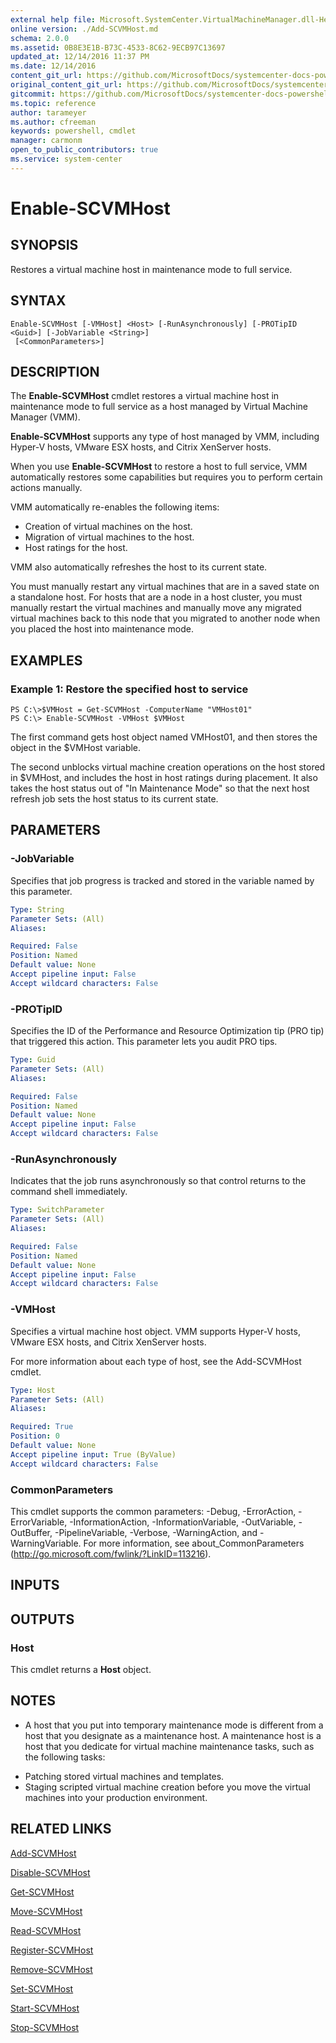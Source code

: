 ```yaml
---
external help file: Microsoft.SystemCenter.VirtualMachineManager.dll-Help.xml
online version: ./Add-SCVMHost.md
schema: 2.0.0
ms.assetid: 0B8E3E1B-B73C-4533-8C62-9ECB97C13697
updated_at: 12/14/2016 11:37 PM
ms.date: 12/14/2016
content_git_url: https://github.com/MicrosoftDocs/systemcenter-docs-powershell/blob/master/systemcenter-cmdlets/SystemCenter2016/VirtualMachineManager/v1/Enable-SCVMHost.md
original_content_git_url: https://github.com/MicrosoftDocs/systemcenter-docs-powershell/blob/master/systemcenter-cmdlets/SystemCenter2016/VirtualMachineManager/v1/Enable-SCVMHost.md
gitcommit: https://github.com/MicrosoftDocs/systemcenter-docs-powershell/blob/ddd0fefc9adaabb9394eb6c21b33370913d1830d/systemcenter-cmdlets/SystemCenter2016/VirtualMachineManager/v1/Enable-SCVMHost.md
ms.topic: reference
author: tarameyer
ms.author: cfreeman
keywords: powershell, cmdlet
manager: carmonm
open_to_public_contributors: true
ms.service: system-center
---
```


# Enable-SCVMHost

## SYNOPSIS
Restores a virtual machine host in maintenance mode to full service.

## SYNTAX

```
Enable-SCVMHost [-VMHost] <Host> [-RunAsynchronously] [-PROTipID <Guid>] [-JobVariable <String>]
 [<CommonParameters>]
```

## DESCRIPTION
The **Enable-SCVMHost** cmdlet restores a virtual machine host in maintenance mode to full service as a host managed by Virtual Machine Manager (VMM).

**Enable-SCVMHost** supports any type of host managed by VMM, including Hyper-V hosts, VMware ESX hosts, and Citrix XenServer hosts.

When you use **Enable-SCVMHost** to restore a host to full service, VMM automatically restores some capabilities but requires you to perform certain actions manually.

VMM automatically re-enables the following items: 

- Creation of virtual machines on the host. 
- Migration of virtual machines to the host. 
- Host ratings for the host.

VMM also automatically refreshes the host to its current state.

You must manually restart any virtual machines that are in a saved state on a standalone host.
For hosts that are a node in a host cluster, you must manually restart the virtual machines and manually move any migrated virtual machines back to this node that you migrated to another node when you placed the host into maintenance mode.

## EXAMPLES

### Example 1: Restore the specified host to service
```
PS C:\>$VMHost = Get-SCVMHost -ComputerName "VMHost01"
PS C:\> Enable-SCVMHost -VMHost $VMHost
```

The first command gets host object named VMHost01, and then stores the object in the $VMHost variable.

The second unblocks virtual machine creation operations on the host stored in $VMHost, and includes the host in host ratings during placement.
It also takes the host status out of "In Maintenance Mode" so that the next host refresh job sets the host status to its current state.

## PARAMETERS

### -JobVariable
Specifies that job progress is tracked and stored in the variable named by this parameter.

```yaml
Type: String
Parameter Sets: (All)
Aliases: 

Required: False
Position: Named
Default value: None
Accept pipeline input: False
Accept wildcard characters: False
```

### -PROTipID
Specifies the ID of the Performance and Resource Optimization tip (PRO tip) that triggered this action.
This parameter lets you audit PRO tips.

```yaml
Type: Guid
Parameter Sets: (All)
Aliases: 

Required: False
Position: Named
Default value: None
Accept pipeline input: False
Accept wildcard characters: False
```

### -RunAsynchronously
Indicates that the job runs asynchronously so that control returns to the command shell immediately.

```yaml
Type: SwitchParameter
Parameter Sets: (All)
Aliases: 

Required: False
Position: Named
Default value: None
Accept pipeline input: False
Accept wildcard characters: False
```

### -VMHost
Specifies a virtual machine host object.
VMM supports Hyper-V hosts, VMware ESX hosts, and Citrix XenServer hosts.

For more information about each type of host, see the Add-SCVMHost cmdlet.

```yaml
Type: Host
Parameter Sets: (All)
Aliases: 

Required: True
Position: 0
Default value: None
Accept pipeline input: True (ByValue)
Accept wildcard characters: False
```

### CommonParameters
This cmdlet supports the common parameters: -Debug, -ErrorAction, -ErrorVariable, -InformationAction, -InformationVariable, -OutVariable, -OutBuffer, -PipelineVariable, -Verbose, -WarningAction, and -WarningVariable. For more information, see about_CommonParameters (http://go.microsoft.com/fwlink/?LinkID=113216).

## INPUTS

## OUTPUTS

### Host
This cmdlet returns a **Host** object.

## NOTES
* A host that you put into temporary maintenance mode is different from a host that you designate as a maintenance host. A maintenance host is a host that you dedicate for virtual machine maintenance tasks, such as the following tasks: 

- Patching stored virtual machines and templates. 
- Staging scripted virtual machine creation before you move the virtual machines into your production environment.

## RELATED LINKS

[Add-SCVMHost](xref:SystemCenter2016/VirtualMachineManager/v1/Add-SCVMHost.md)

[Disable-SCVMHost](xref:SystemCenter2016/VirtualMachineManager/v1/Disable-SCVMHost.md)

[Get-SCVMHost](xref:SystemCenter2016/VirtualMachineManager/v1/Get-SCVMHost.md)

[Move-SCVMHost](xref:SystemCenter2016/VirtualMachineManager/v1/Move-SCVMHost.md)

[Read-SCVMHost](xref:SystemCenter2016/VirtualMachineManager/v1/Read-SCVMHost.md)

[Register-SCVMHost](xref:SystemCenter2016/VirtualMachineManager/v1/Register-SCVMHost.md)

[Remove-SCVMHost](xref:SystemCenter2016/VirtualMachineManager/v1/Remove-SCVMHost.md)

[Set-SCVMHost](xref:SystemCenter2016/VirtualMachineManager/v1/Set-SCVMHost.md)

[Start-SCVMHost](xref:SystemCenter2016/VirtualMachineManager/v1/Start-SCVMHost.md)

[Stop-SCVMHost](xref:SystemCenter2016/VirtualMachineManager/v1/Stop-SCVMHost.md)

